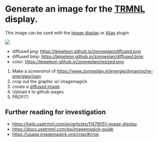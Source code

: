 # Generate an image for the [TRMNL](https://usetrmnl.com/) display.

This image can be used with the [Image display](https://usetrmnl.com/plugin_settings?keyname=image_display) or [Alias](https://usetrmnl.com/plugin_settings?keyname=alias) plugin

![](https://leipeleon.github.io/zonneplan/diffused.png)

- diffused png: <https://leipeleon.github.io/zonneplan/diffused.png>
- diffused bmp: <https://leipeleon.github.io/zonneplan/diffused.bmp>
- color: <https://leipeleon.github.io/zonneplan/resized.png>

1. Make a screenshot of https://www.zonneplan.nl/energie/dynamische-energieprijzen
2. crop out the graphic w/ imagemagick
3. create a [diffused image](https://leipeleon.github.io/zonneplan/diffused.png)
4. Upload it to github-pages
5. PROFIT!

## Further reading for investigation

- https://help.usetrmnl.com/en/articles/11479051-image-display
- https://docs.usetrmnl.com/go/imagemagick-guide
- https://usage.imagemagick.org/crop/#crop
